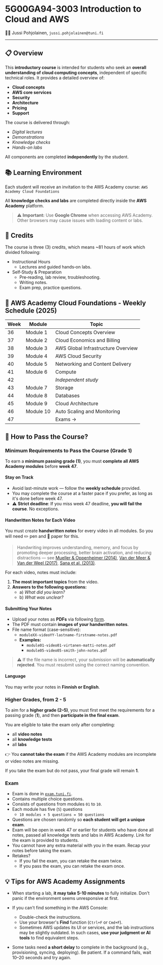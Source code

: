 # 5G00GA94-3003 Introduction to Cloud and AWS

🧑‍💻 Jussi Pohjolainen, `jussi.pohjolainen@tuni.fi`

---

## 📋 Overview

This **introductory course** is intended for students who seek an **overall understanding of cloud computing concepts**, independent of specific technical roles.
It provides a detailed overview of:

- **Cloud concepts**
- **AWS core services**
- **Security**
- **Architecture**
- **Pricing**
- **Support**

The course is delivered through:

- _Digital lectures_
- _Demonstrations_
- _Knowledge checks_
- _Hands-on labs_

All components are completed **independently** by the student.

## 📚 Learning Environment

Each student will receive an invitation to the AWS Academy course:
`AWS Academy Cloud Foundations`

All **knowledge checks and labs** are completed directly inside the **AWS Academy** platform.

> ⚠️ **Important:** Use **Google Chrome** when accessing AWS Academy.
> Other browsers may cause issues with loading content or labs.

## 🏅 Credits

The course is three (3) credits, which means ~81 hours of work which divided following:

- Instructional Hours
  - Lectures and guided hands‑on labs.
- Self‑Study & Preparation
  - Pre‑reading, lab review, troubleshooting.
  - Writing notes.
  - Exam prep, practice questions.

## 📅 AWS Academy Cloud Foundations - Weekly Schedule (2025)

| Week | Module    | Topic                              |
| ---- | --------- | ---------------------------------- |
| 36   | Module 1  | Cloud Concepts Overview            |
| 37   | Module 2  | Cloud Economics and Billing        |
| 38   | Module 3  | AWS Global Infrastructure Overview |
| 39   | Module 4  | AWS Cloud Security                 |
| 40   | Module 5  | Networking and Content Delivery    |
| 41   | Module 6  | Compute                            |
| 42   |           | _Independent study_                |
| 43   | Module 7  | Storage                            |
| 44   | Module 8  | Databases                          |
| 45   | Module 9  | Cloud Architecture                 |
| 46   | Module 10 | Auto Scaling and Monitoring        |
| 47   |           | Exams →                            |

## 🎯 How to Pass the Course?

### Minimum Requirements to Pass the Course (Grade 1)

To earn a **minimum passing grade (1)**, you must **complete all AWS Academy modules** before **week 47**.

#### Stay on Track

- Avoid last-minute work — follow the **weekly schedule** provided.
- You may complete the course at a faster pace if you prefer, as long as it's done before week 47.
- ⚠️ **Strict deadline**: If you miss week 47 deadline, **you will fail the course**. No exceptions.

#### Handwritten Notes for Each Video

You must create **handwritten notes** for every video in all modules. So you will need ✏️ pen and 📄 paper for this.

> Handwriting improves understanding, memory, and focus by promoting
> deeper processing, better brain activation, and reducing distractions — see [Mueller & Oppenheimer (2014)](https://doi.org/10.1177/0956797614524581), [Van der Meer & Van der Weel (2017)](https://doi.org/10.3389/fpsyg.2017.00706), [Sana et al. (2013)](https://doi.org/10.1016/j.compedu.2012.10.003).

For each video, notes must include:

1. **The most important topics** from the video.
2. **Answers to the following questions:**
   - a) _What did you learn?_
   - b) _What was unclear?_

#### Submitting Your Notes

- Upload your notes as **PDFs** via following [form](https://forms.cloud.microsoft/Pages/ResponsePage.aspx?id=r0Rp-nzM2EyRVMARMnmJELTaXhmZ3l1Al4wTyiKl20lUNEQ0OVZPVTBENThUTERSUzBOMUFVVFQySy4u).
- The PDF must contain **images of your handwritten notes**.
- File name format (case-sensitive):
  - `moduleXX-videoYY-lastname-firstname-notes.pdf`
  - **Examples:**
    - `module01-video01-virtanen-matti-notes.pdf`
    - `module05-video05-smith-john-notes.pdf`

> ⚠️ If the file name is incorrect, your submission will be **automatically rejected**. You must resubmit using the correct naming convention.

#### Language

You may write your notes in **Finnish or English**.

### Higher Grades, from 2 - 5

To aim for a **higher grade (2–5)**, you must first meet the requirements for a passing grade (**1**), and then **participate in the final exam**.

You are eligible to take the exam only after completing:

- all **video notes**
- all **knowledge tests**
- all **labs**

👉 You **cannot take the exam** if the AWS Academy modules are incomplete or video notes are missing.

If you take the exam but do not pass, your final grade will remain **1**.

### Exam

- Exam is done in [`exam.tuni.fi`](https://sites.tuni.fi/exam/).
- Contains multiple choice questions.
- Consists of questions from modules `01` to `10`.
- Each module has five (`5`) questions
  - `10 modules × 5 questions = 50 questions`
- Questions are chosen randomly so **each student will get a unique exam**.
- Exam will be open in week 47 or earlier for students who have done all notes, passed all knowledge tests and labs in AWS Academy. Link for the exam is provided to students.
- You cannot have any extra material with you in the exam. Recap your notes before taking the exam.
- Retakes?
  - If you fail the exam, you can retake the exam twice.
  - If you pass the exam, you can retake the exam once.

## 💡 Tips for AWS Academy Assignments

- When starting a lab, **it may take 5-10 minutes** to fully initialize. Don't panic if the environment seems unresponsive at first.

- If you can't find something in the AWS Console:

  - Double-check the instructions.
  - Use your browser's **Find** function (`Ctrl+F` or `Cmd+F`).
  - Sometimes AWS updates its UI or services, and the lab instructions may be slightly outdated. In such cases, **use your judgment or AI tools** to find equivalent steps.

- Some tasks need **a short delay** to complete in the background (e.g., provisioning, syncing, deploying). Be patient. If a command fails, wait 10–20 seconds and try again.
